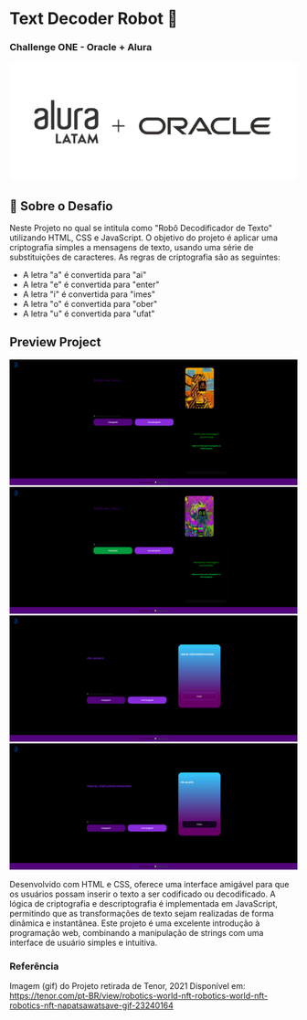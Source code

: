 <h1>Text Decoder Robot 🤖</h1>
<h3>Challenge ONE - Oracle + Alura</h3>
<img src="/assets/img-preview/logoaluraoracle.png" alt=logoaluraoracle>


<h2> 👾 Sobre o Desafio</h2>


<p>Neste Projeto no qual se intitula como "Robô Decodificador de Texto" utilizando HTML, CSS e JavaScript. O objetivo do projeto é aplicar uma criptografia simples a mensagens de texto, usando uma série de substituições de caracteres. As regras de criptografia são as seguintes: </p>


- A letra "a" é convertida para "ai"
- A letra "e" é convertida para "enter"
- A letra "i" é convertida para "imes"
- A letra "o" é convertida para "ober"
- A letra "u" é convertida para "ufat"


<h2>Preview Project</h2>

![Preview](/assets/img-preview/previeww.png)
![Preview](/assets/img-preview/preview.png)
![Preview](/assets/img-preview/preview2.png)
![Preview](/assets/img-preview/preview1.png)


<p>Desenvolvido com HTML e CSS, oferece uma interface amigável para que os usuários possam inserir o texto a ser codificado ou decodificado. A lógica de criptografia e descriptografia é implementada em JavaScript, permitindo que as transformações de texto sejam realizadas de forma dinâmica e instantânea. Este projeto é uma excelente introdução à programação web, combinando a manipulação de strings com uma interface de usuário simples e intuitiva.</p>


<h3>Referência</h3>

Imagem (gif) do Projeto retirada de  Tenor, 2021 Disponível em: https://tenor.com/pt-BR/view/robotics-world-nft-robotics-world-nft-robotics-nft-napatsawatsave-gif-23240164
